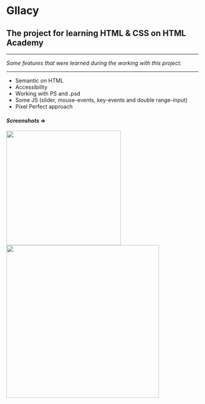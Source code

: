 # Gllacy
## The project for learning HTML & CSS on HTML Academy

---

_Some features that were learned during the working with this project:_

---

* Semantic on HTML
* Accessibility
* Working with PS and .psd
* Some JS (slider, mouse-events, key-events and double range-input)
* Pixel Perfect approach

#### _Screenshots_ =>

<img width="300" src="https://user-images.githubusercontent.com/30692310/51318962-d4c54900-1a6c-11e9-9286-e6abeb0aa0af.png"> <img width="400" src="https://user-images.githubusercontent.com/30692310/51318971-da229380-1a6c-11e9-9ce2-ab6112123ea0.png">

